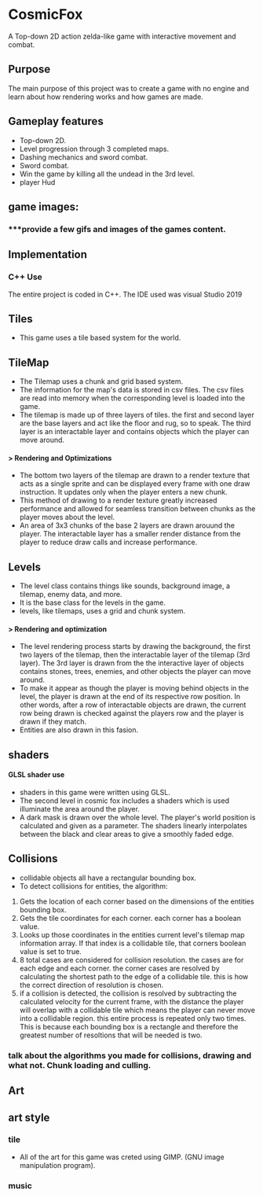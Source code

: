 # CosmicFox
A Top-down 2D action zelda-like game with interactive movement and combat.

## Purpose
The main purpose of this project was to create a game with no engine and learn about how rendering works and how games are made.

## Gameplay features
- Top-down 2D.
- Level progression through 3 completed maps.
- Dashing mechanics and sword combat.
- Sword combat.
- Win the game by killing all the undead in the 3rd level.
- player Hud

## game images:
### ***provide a few gifs and images of the games content.

## Implementation
### C++ Use
The entire project is coded in C++. The IDE used was visual Studio 2019

## Tiles
- This game uses a tile based system for the world. 

## TileMap
- The Tilemap uses a chunk and grid based system.
- The information for the map's data is stored in csv files. The csv files are read into memory when the corresponding level is loaded into the game.
- The tilemap is made up of three layers of tiles. the first and second layer are the base layers and act like the floor and rug, so to speak. The third layer is an interactable layer and contains objects which the player can move around.
#### > Rendering and Optimizations
- The bottom two layers of the tilemap are drawn to a render texture that acts as a single sprite and can be displayed every frame with one draw instruction. It updates only when the player enters a new chunk. 
- This method of drawing to a render texture greatly increased performance and allowed for seamless transition between chunks as the player moves about the level.
- An area of 3x3 chunks of the base 2 layers are drawn arouund the player. The interactable layer has a smaller render distance from the player to reduce draw calls and increase performance.

## Levels
- The level class contains things like sounds, background image, a tilemap, enemy data, and more.
- It is the base class for the levels in the game.
- levels, like tilemaps, uses a grid and chunk system.
#### > Rendering and optimization
- The level rendering process starts by drawing the background, the first two layers of the tilemap, then the interactable layer of the tilemap (3rd layer). The 3rd layer is drawn from the the interactive layer of objects contains stones, trees, enemies, and other objects the player can move around.
- To make it appear as though the player is moving behind objects in the level, the player is drawn at the end of its respective row position. In other words, after a row of interactable objects are drawn, the current row being drawn is checked against the players row and the player is drawn if they match.
- Entities are also drawn in this fasion.

## shaders
#### GLSL shader use
- shaders in this game were written using GLSL.
- The second level in cosmic fox includes a shaders which is used illuminate the area around the player.
- A dark mask is drawn over the whole level. The player's world position is calculated and given as a parameter. The shaders linearly interpolates between the black and clear areas to give a smoothly faded edge.

## Collisions
- collidable objects all have a rectangular bounding box. 
- To detect collisions for entities, the algorithm:
1) Gets the location of each corner based on the dimensions of the entities bounding box.
2) Gets the tile coordinates for each corner. each corner has a boolean value. 
3) Looks up those coordinates in the entities current level's tilemap map information array. If that index is a collidable tile, that corners boolean value is set to true.
4) 8 total cases are considered for collision resolution. the cases are for each edge and each corner. the corner cases are resolved by calculating the shortest path to the edge of a collidable tile. this is how the correct direction of resolution is chosen.
6) if a collision is detected, the collision is resolved by subtracting the calculated velocity for the current frame, with the distance the player will overlap with a collidable tile which means the player can never move into a collidable region.
this entire process is repeated only two times. This is because each bounding box is a rectangle and therefore the greatest number of resoltions that will be needed is two.

### 
### talk about the algorithms you made for collisions, drawing and what not. Chunk loading and culling.
### 

## Art
## art style

### tile
- All of the art for this game was creted using GIMP. (GNU image manipulation program).

### music









